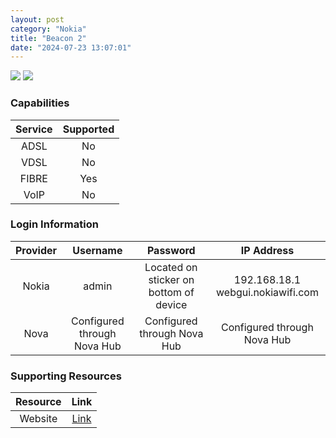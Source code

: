 ```yaml
---
layout: post
category: "Nokia"
title: "Beacon 2"
date: "2024-07-23 13:07:01"
---
```

<img src="https://www.nokia.com/sites/default/files/styles/m2_intro_desktop_video/public/second-image/beacon2_thumbnail.jpg.webp" class="modem_image">
<img src="https://www.nokia.com/sites/default/files/styles/inline_image_desktop/public/inline-images/230720_beacon-2_back_1920x1080_white_v1.png.webp" class="modem_image">

### Capabilities

| Service | Supported |
| :-: | :-: |
| ADSL | No |
| VDSL | No |
| FIBRE | Yes |
| VoIP | No |

### Login Information

| Provider | Username | Password | IP Address |
| :-: | :-: | :-: | :-: |
| Nokia | admin | Located on sticker on bottom of device | 192.168.18.1<br>webgui.nokiawifi.com |
| Nova | Configured through Nova Hub | Configured through Nova Hub | Configured through Nova Hub |

### Supporting Resources

| Resource | Link |
| :-: | :-: |
| Website | [Link](https://www.nokia.com/networks/fixed-networks/home-wi-fi/wifi-beacon-2/) |
